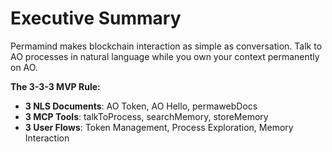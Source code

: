 # Executive Summary

Permamind makes blockchain interaction as simple as conversation. Talk to AO processes in natural language while you own your context permanently on AO.

**The 3-3-3 MVP Rule:**

- **3 NLS Documents**: AO Token, AO Hello, permawebDocs
- **3 MCP Tools**: talkToProcess, searchMemory, storeMemory
- **3 User Flows**: Token Management, Process Exploration, Memory Interaction
